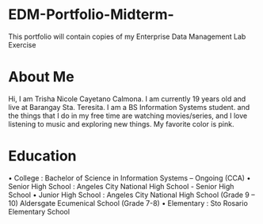 # EDM-Portfolio-Midterm-
This portfolio will contain copies of my Enterprise Data Management Lab Exercise
# About Me
Hi, I am Trisha Nicole Cayetano Calmona. I am currently 19 years old and live at Barangay Sta. Teresita. I am a BS Information Systems student. and the things that I do in my free time are watching movies/series, and I love listening to music and exploring new things. My favorite color is pink.
# Education
•	College : Bachelor of Science in Information Systems – Ongoing (CCA)
•	Senior High School : Angeles City National High School - Senior High School
•	Junior High School : Angeles City National High School (Grade 9 – 10)
                       Aldersgate Ecumenical School (Grade 7-8)
•	Elementary : Sto Rosario Elementary School
